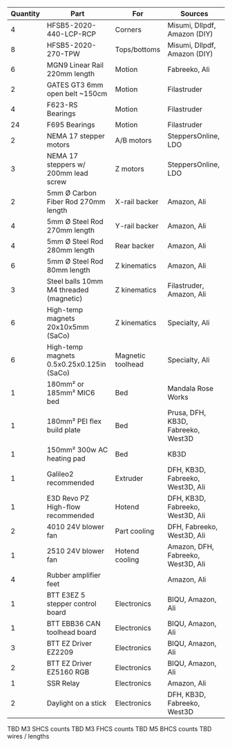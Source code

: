
| Quantity | Part                                        | For                | Sources                             |
| -------- | --------------------------------------------| ------------------ | ----------------------------------- |
| 4        | HFSB5-2020-440-LCP-RCP                      | Corners            | Misumi, Dllpdf, Amazon (DIY)        |
| 8        | HFSB5-2020-270-TPW                          | Tops/bottoms       | Misumi, Dllpdf, Amazon (DIY)        |
| 6        | MGN9 Linear Rail 220mm length               | Motion             | Fabreeko, Ali                       |
| 2        | GATES GT3 6mm open belt ~150cm              | Motion             | Filastruder                         |
| 4        | F623-RS Bearings                            | Motion             | Filastruder                         |
| 24       | F695 Bearings                               | Motion             | Filastruder                         |
| 2        | NEMA 17 stepper motors                      | A/B motors         | SteppersOnline, LDO                 |
| 3        | NEMA 17 steppers w/ 200mm lead screw        | Z motors           | SteppersOnline, LDO                 |
| 2        | 5mm Ø Carbon Fiber Rod 270mm length         | X-rail backer      | Amazon, Ali                         |
| 4        | 5mm Ø Steel Rod 270mm length                | Y-rail backer      | Amazon, Ali                         |
| 4        | 5mm Ø Steel Rod 280mm length                | Rear backer        | Amazon, Ali                         |
| 6        | 5mm Ø Steel Rod 80mm length                 | Z kinematics       | Amazon, Ali                         |
| 3        | Steel balls 10mm M4 threaded (magnetic)     | Z kinematics       | Filastruder, Amazon, Ali            |
| 6        | High-temp magnets 20x10x5mm (SaCo)          | Z kinematics       | Specialty, Ali                      |
| 6        | High-temp magnets 0.5x0.25x0.125in (SaCo)   | Magnetic toolhead  | Specialty, Ali                      |
| 1        | 180mm² or 185mm² MIC6 bed                   | Bed                | Mandala Rose Works                  |
| 1        | 180mm² PEI flex build plate                 | Bed                | Prusa, DFH, KB3D, Fabreeko, West3D  |
| 1        | 150mm² 300w AC heating pad                  | Bed                | KB3D                                |
| 1        | Galileo2 recommended                        | Extruder           | DFH, KB3D, Fabreeko, West3D, Ali    |
| 1        | E3D Revo PZ High-flow recommended           | Hotend             | DFH, KB3D, Fabreeko, West3D, Ali    |
| 2        | 4010 24V blower fan                         | Part cooling       | DFH, Fabreeko, West3D, Ali          |
| 1        | 2510 24V blower fan                         | Hotend cooling     | Amazon, DFH, Fabreeko, West3D, Ali  |
| 4        | Rubber amplifier feet                       |                    | Amazon, Ali                         |
| 1        | BTT E3EZ 5 stepper control board            | Electronics        | BIQU, Amazon, Ali                   |
| 1        | BTT EBB36 CAN toolhead board                | Electronics        | BIQU, Amazon, Ali                   |
| 3        | BTT EZ Driver EZ2209                        | Electronics        | BIQU, Amazon, Ali                   |
| 2        | BTT EZ Driver EZ5160 RGB                    | Electronics        | BIQU, Amazon, Ali                   |
| 1        | SSR Relay                                   | Electronics        | Amazon, Ali                         |
| 2        | Daylight on a stick                         | Electronics        | DFH, KB3D, Fabreeko, West3D         |


TBD M3 SHCS counts
TBD M3 FHCS counts
TBD M5 BHCS counts
TBD wires / lengths